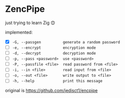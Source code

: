 # ZencPipe

just trying to learn Zig 😊

implemented:

- [x] `-G, --passgen          generate a random password`
- [ ] `-e, --encrypt          encryption mode`
- [ ] `-d, --decrypt          decryption mode`
- [ ] `-p, --pass <password>  use <password>`
- [ ] `-P, --passfile <file>  read password from <file>`
- [ ] `-i, --in <file>        read input from <file>`
- [ ] `-o, --out <file>       write output to <file>`
- [ ] `-h, --help             print this message`

original is https://github.com/jedisct1/encpipe
